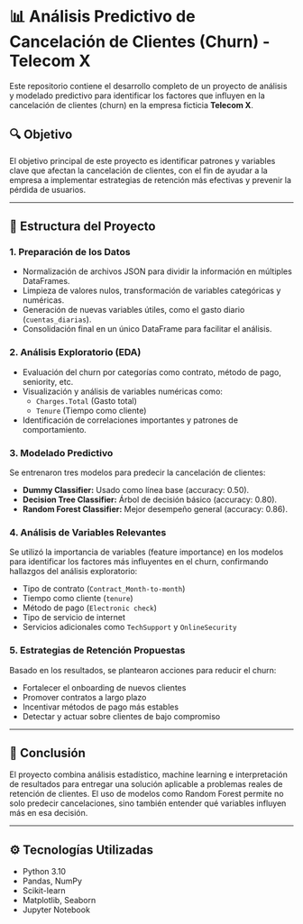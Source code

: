 # 📊 Análisis Predictivo de Cancelación de Clientes (Churn) - Telecom X

Este repositorio contiene el desarrollo completo de un proyecto de análisis y modelado predictivo para identificar los factores que influyen en la cancelación de clientes (churn) en la empresa ficticia **Telecom X**.

## 🔍 Objetivo

El objetivo principal de este proyecto es identificar patrones y variables clave que afectan la cancelación de clientes, con el fin de ayudar a la empresa a implementar estrategias de retención más efectivas y prevenir la pérdida de usuarios.

---

## 🧱 Estructura del Proyecto

### 1. **Preparación de los Datos**
- Normalización de archivos JSON para dividir la información en múltiples DataFrames.
- Limpieza de valores nulos, transformación de variables categóricas y numéricas.
- Generación de nuevas variables útiles, como el gasto diario (`cuentas_diarias`).
- Consolidación final en un único DataFrame para facilitar el análisis.

### 2. **Análisis Exploratorio (EDA)**
- Evaluación del churn por categorías como contrato, método de pago, seniority, etc.
- Visualización y análisis de variables numéricas como:
  - `Charges.Total` (Gasto total)
  - `Tenure` (Tiempo como cliente)
- Identificación de correlaciones importantes y patrones de comportamiento.

### 3. **Modelado Predictivo**
Se entrenaron tres modelos para predecir la cancelación de clientes:
- **Dummy Classifier:** Usado como línea base (accuracy: 0.50).
- **Decision Tree Classifier:** Árbol de decisión básico (accuracy: 0.80).
- **Random Forest Classifier:** Mejor desempeño general (accuracy: 0.86).

### 4. **Análisis de Variables Relevantes**
Se utilizó la importancia de variables (feature importance) en los modelos para identificar los factores más influyentes en el churn, confirmando hallazgos del análisis exploratorio:
- Tipo de contrato (`Contract_Month-to-month`)
- Tiempo como cliente (`tenure`)
- Método de pago (`Electronic check`)
- Tipo de servicio de internet
- Servicios adicionales como `TechSupport` y `OnlineSecurity`

### 5. **Estrategias de Retención Propuestas**
Basado en los resultados, se plantearon acciones para reducir el churn:
- Fortalecer el onboarding de nuevos clientes
- Promover contratos a largo plazo
- Incentivar métodos de pago más estables
- Detectar y actuar sobre clientes de bajo compromiso

---

## 🧠 Conclusión

El proyecto combina análisis estadístico, machine learning e interpretación de resultados para entregar una solución aplicable a problemas reales de retención de clientes. El uso de modelos como Random Forest permite no solo predecir cancelaciones, sino también entender qué variables influyen más en esa decisión.

---

## ⚙️ Tecnologías Utilizadas

- Python 3.10
- Pandas, NumPy
- Scikit-learn
- Matplotlib, Seaborn
- Jupyter Notebook
